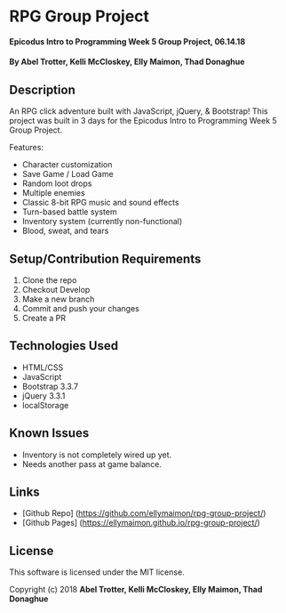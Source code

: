# RPG Group Project

#### Epicodus Intro to Programming Week 5 Group Project, 06.14.18

#### By Abel Trotter, Kelli McCloskey, Elly Maimon, Thad Donaghue

## Description

An RPG click adventure built with JavaScript, jQuery, & Bootstrap! This project was built in 3 days for the Epicodus Intro to Programming Week 5 Group Project.

Features:
* Character customization
* Save Game / Load Game
* Random loot drops
* Multiple enemies
* Classic 8-bit RPG music and sound effects
* Turn-based battle system
* Inventory system (currently non-functional)
* Blood, sweat, and tears

## Setup/Contribution Requirements

1. Clone the repo
1. Checkout Develop
1. Make a new branch
1. Commit and push your changes
1. Create a PR

## Technologies Used

* HTML/CSS
* JavaScript
* Bootstrap 3.3.7
* jQuery 3.3.1
* localStorage

## Known Issues

* Inventory is not completely wired up yet.
* Needs another pass at game balance.

## Links

* [Github Repo] (https://github.com/ellymaimon/rpg-group-project/)
* [Github Pages] (https://ellymaimon.github.io/rpg-group-project/)

## License

This software is licensed under the MIT license.

Copyright (c) 2018 **Abel Trotter, Kelli McCloskey, Elly Maimon, Thad Donaghue**
